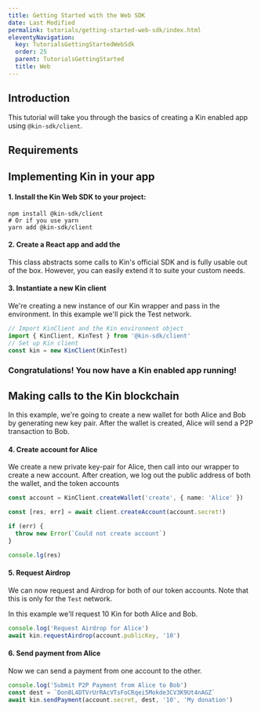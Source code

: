 ```yaml
---
title: Getting Started with the Web SDK
date: Last Modified
permalink: tutorials/getting-started-web-sdk/index.html
eleventyNavigation:
  key: TutorialsGettingStartedWebSdk
  order: 25
  parent: TutorialsGettingStarted
  title: Web
---
```


## Introduction

This tutorial will take you through the basics of creating a Kin enabled app using `@kin-sdk/client`.

## Requirements

## Implementing Kin in your app

#### 1. Install the Kin Web SDK to your project:

```shell
npm install @kin-sdk/client
# Or if you use yarn
yarn add @kin-sdk/client
```

#### 2. Create a React app and add the

This class abstracts some calls to Kin's official SDK and is fully usable out of the box. However, you can easily extend it to suite your custom needs.

#### 3. Instantiate a new Kin client

We're creating a new instance of our Kin wrapper and pass in the environment. In this example we'll pick the Test network.

```typescript
// Import KinClient and the Kin environment object
import { KinClient, KinTest } from '@kin-sdk/client'
// Set up Kin client
const kin = new KinClient(KinTest)
```

### Congratulations! You now have a Kin enabled app running!

## Making calls to the Kin blockchain

In this example, we're going to create a new wallet for both Alice and Bob by generating new key pair. After the wallet is created, Alice will send a P2P transaction to Bob.

#### 4. Create account for Alice

We create a new private key-pair for Alice, then call into our wrapper to create a new account. After creation, we log out the public address of both the wallet, and the token accounts

```typescript
const account = KinClient.createWallet('create', { name: 'Alice' })

const [res, err] = await client.createAccount(account.secret!)

if (err) {
  throw new Error(`Could not create account`)
}

console.lg(res)
```

#### 5. Request Airdrop

We can now request and Airdrop for both of our token accounts. Note that this is only for the `Test` network.

In this example we'll request 10 Kin for both Alice and Bob.

```typescript
console.log('Request Airdrop for Alice')
await kin.requestAirdrop(account.publicKey, '10')
```

#### 6. Send payment from Alice

Now we can send a payment from one account to the other.

```typescript
console.log('Submit P2P Payment from Alice to Bob')
const dest = `Don8L4DTVrUrRAcVTsFoCRqei5Mokde3CV3K9Ut4nAGZ`
await kin.sendPayment(account.secret, dest, '10', 'My donation')
```
